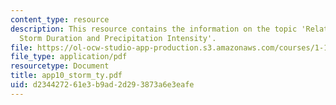 ```yaml
---
content_type: resource
description: This resource contains the information on the topic 'Relation between
  Storm Duration and Precipitation Intensity'.
file: https://ol-ocw-studio-app-production.s3.amazonaws.com/courses/1-151-probability-and-statistics-in-engineering-spring-2005/d234427261e3b9ad2d293873a6e3eafe_app10_storm_ty.pdf
file_type: application/pdf
resourcetype: Document
title: app10_storm_ty.pdf
uid: d2344272-61e3-b9ad-2d29-3873a6e3eafe
---
```

